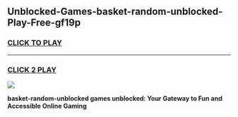 
## Unblocked-Games-basket-random-unblocked-Play-Free-gf19p
<h3>
<a href="https://premium76.site?title=basket-random-unblocked&ref=17A">CLICK TO PLAY</a></h3>
<hr>

<h3>
<a href="https://premium76.site?title=basket-random-unblocked&ref=17A">CLICK 2 PLAY</a>
  
</h3>

<a href="https://premium76.site?title=basket-random-unblocked&ref=17A"><img src="https://clearcache.store/games.png"></a>


**basket-random-unblocked games unblocked: Your Gateway to Fun and Accessible Online Gaming**
